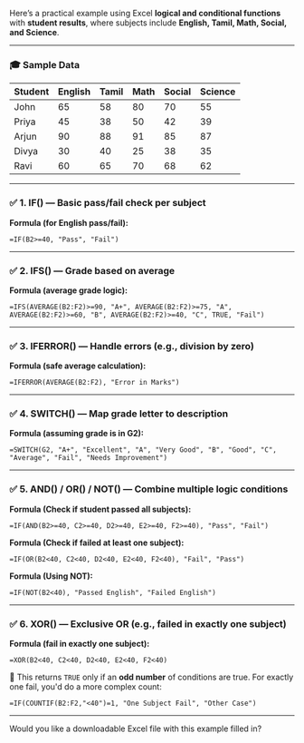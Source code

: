 Here’s a practical example using Excel **logical and conditional functions** with **student results**, where subjects include **English, Tamil, Math, Social, and Science**.

---

### 🎓 **Sample Data**

| Student | English | Tamil | Math | Social | Science |
| ------- | ------- | ----- | ---- | ------ | ------- |
| John    | 65      | 58    | 80   | 70     | 55      |
| Priya   | 45      | 38    | 50   | 42     | 39      |
| Arjun   | 90      | 88    | 91   | 85     | 87      |
| Divya   | 30      | 40    | 25   | 38     | 35      |
| Ravi    | 60      | 65    | 70   | 68     | 62      |

---

### ✅ **1. IF()** — Basic pass/fail check per subject

**Formula (for English pass/fail):**

```excel
=IF(B2>=40, "Pass", "Fail")
```

---

### ✅ **2. IFS()** — Grade based on average

**Formula (average grade logic):**

```excel
=IFS(AVERAGE(B2:F2)>=90, "A+", AVERAGE(B2:F2)>=75, "A", AVERAGE(B2:F2)>=60, "B", AVERAGE(B2:F2)>=40, "C", TRUE, "Fail")
```

---

### ✅ **3. IFERROR()** — Handle errors (e.g., division by zero)

**Formula (safe average calculation):**

```excel
=IFERROR(AVERAGE(B2:F2), "Error in Marks")
```

---

### ✅ **4. SWITCH()** — Map grade letter to description

**Formula (assuming grade is in G2):**

```excel
=SWITCH(G2, "A+", "Excellent", "A", "Very Good", "B", "Good", "C", "Average", "Fail", "Needs Improvement")
```

---

### ✅ **5. AND() / OR() / NOT()** — Combine multiple logic conditions

**Formula (Check if student passed all subjects):**

```excel
=IF(AND(B2>=40, C2>=40, D2>=40, E2>=40, F2>=40), "Pass", "Fail")
```

**Formula (Check if failed at least one subject):**

```excel
=IF(OR(B2<40, C2<40, D2<40, E2<40, F2<40), "Fail", "Pass")
```

**Formula (Using NOT):**

```excel
=IF(NOT(B2<40), "Passed English", "Failed English")
```

---

### ✅ **6. XOR()** — Exclusive OR (e.g., failed in exactly one subject)

**Formula (fail in exactly one subject):**

```excel
=XOR(B2<40, C2<40, D2<40, E2<40, F2<40)
```

🔹 This returns `TRUE` only if an **odd number** of conditions are true. For exactly one fail, you'd do a more complex count:

```excel
=IF(COUNTIF(B2:F2,"<40")=1, "One Subject Fail", "Other Case")
```

---

Would you like a downloadable Excel file with this example filled in?
